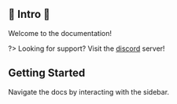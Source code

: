 ##  🚧 Intro 🚧 

Welcome to the documentation!

?> Looking for support? Visit the [discord](community/discord) server!

## Getting Started

Navigate the docs by interacting with the sidebar.